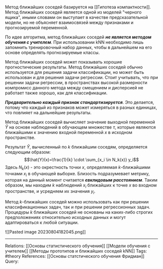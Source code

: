 Метод ближайших соседей базируется на [[Гипотеза компактности]]. 
Метод ближайших соседей является одной из моделей "черного ящика", иными словами он выступает в качестве предсказательной модели, но не объясняет взаимосвязей между признаками и прогнозируемой переменной.

По идее алгоритма, метод ближайших соседей ***не является методом обучения с учителем***. При использовании kNN необходимо лишь запомнить тренировочный набор данных, чтобы в дальнейшем на его основе определять прогнозируемые классы. 

Метод ближайших соседей может показывать хорошие прогностические результаты. Метод ближайших соседей обычно используется для решения задачи классификации, но может быть использован и для решения задачи регрессии. Стоит учитывать, что при решении задачи регрессии, в пространствах высокой размерности компромисс данного метода между смещением и дисперсией не работает также хорошо, как для классификации. 

***Предварительно каждый признак стандартизируется***. Это делается, потому что каждый из признаков может измеряться в разных единицах, что повлияет на дальнейшие результаты. 

Метод ближайших соседей вычисляет значение выходной переменной $\hat{Y}$ на основе наблюдений в обучающем множестве $\tau$, которые являются ближайшими к значению входной переменной $x$ в исходном пространстве. 

Результат $\hat{Y}$, вычисленный по $k$ ближайшим соседям, определяется следующим образом: 
$$\hat{Y}(x)=\frac{1}{k} \cdot \sum_{x_i \in N_k(x)} y_i$$
Здесь $N_k(x)$ - это окрестность точки $x$, определяемая $k$-ближайшими точками $x_i$ в обучающей выборке. Близость подразумевает метрику, которая на данный момент считается ***евклидовым расстоянием***. Таким образом, мы находим $k$ наблюдений $x_i$ ближайших к точке $x$ во входном пространстве, и усредняем их значения $y_i$. 

Метод $k$-ближайших соседей можно использовать как при решении классификационных задач, так и при решении регрессионных задач. Процедуры $k$ ближайших соседей не основаны на каких-либо строгих предположениях относительно исходных данных и могут адаптироваться к любой ситуации. 

![[Pasted image 20230804182045.png]]

___
Relations: [[Основы статистического обучения]] [[Модели обучения с учителем]] [[Методы прототипов и ближайших соседей kNN]] 
Tags: #theory 
References: [[Основы статстического обучения Фридман]] 
Query: 